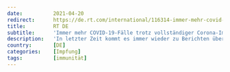 ```yaml
---
date:          2021-04-20
redirect:      https://de.rt.com/international/116314-immer-mehr-covid-19-faelle-trotz-vollstaendiger-corona-impfung/
title:         RT DE
subtitle:      'Immer mehr COVID-19-Fälle trotz vollständiger Corona-Impfung'
description:   'In letzter Zeit kommt es immer wieder zu Berichten über Personen, die trotz vollständiger Impfung an COVID-19 erkranken. Untersuchungen zeigten nun, dass fast ein Drittel der Menschen über 80 Jahren trotz Impfung keinen nennenswerten Schutz vor COVID-19 aufbaut.'
country:       [DE]
categories:    [Impfung]
tags:          [immunität]
---
```

